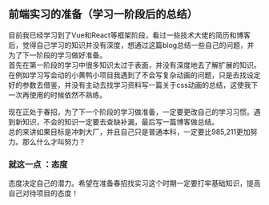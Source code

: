 ## 前端实习的准备（学习一阶段后的总结）
目前我已经学习到了Vue和React等框架阶段，看过一些技术大佬的简历和博客后，觉得自己学习的知识并没有深度，想通过这篇blog总结一些自己的问题，并为了下一阶段的学习做好准备。  
首先在第一阶段的学习中很多知识太过于表面，并没有深度地去了解扩展的知识。在例如学习写会动的小黄鸭小项目我遇到了不会写复杂动画的问题，只是去找设定好的参数去借鉴，并没有主动去找学习资料写一篇关于css动画的总结，这使我下一次再使用的时候依然不熟练。  

现在正处于春招，为了下一个阶段的学习做准备，一定要更改自己的学习习惯。遇到新知识，不会的知识一定要去查缺补漏，最后写一篇博客做总结。  
总的来讲如果目标是冲刺大厂，并且自己只是普通本科，一定要比985,211更加努力。那么什么才叫努力？
### 就这一点 ：态度
态度决定自己的潜力。希望在准备春招找实习这个时期一定要打牢基础知识，提高自己对待项目的态度！
